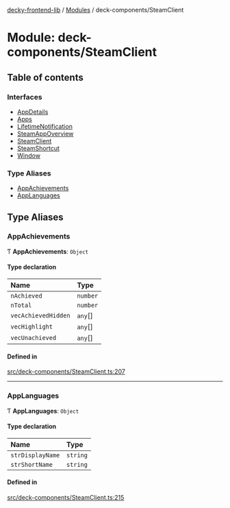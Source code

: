 [decky-frontend-lib](../README.md) / [Modules](../modules.md) / deck-components/SteamClient

# Module: deck-components/SteamClient

## Table of contents

### Interfaces

- [AppDetails](../interfaces/deck_components_SteamClient.AppDetails.md)
- [Apps](../interfaces/deck_components_SteamClient.Apps.md)
- [LifetimeNotification](../interfaces/deck_components_SteamClient.LifetimeNotification.md)
- [SteamAppOverview](../interfaces/deck_components_SteamClient.SteamAppOverview.md)
- [SteamClient](../interfaces/deck_components_SteamClient.SteamClient.md)
- [SteamShortcut](../interfaces/deck_components_SteamClient.SteamShortcut.md)
- [Window](../interfaces/deck_components_SteamClient.Window.md)

### Type Aliases

- [AppAchievements](deck_components_SteamClient.md#appachievements)
- [AppLanguages](deck_components_SteamClient.md#applanguages)

## Type Aliases

### AppAchievements

Ƭ **AppAchievements**: `Object`

#### Type declaration

| Name | Type |
| :------ | :------ |
| `nAchieved` | `number` |
| `nTotal` | `number` |
| `vecAchievedHidden` | `any`[] |
| `vecHighlight` | `any`[] |
| `vecUnachieved` | `any`[] |

#### Defined in

[src/deck-components/SteamClient.ts:207](https://github.com/SteamDeckHomebrew/decky-frontend-lib/blob/d24136e/src/deck-components/SteamClient.ts#L207)

___

### AppLanguages

Ƭ **AppLanguages**: `Object`

#### Type declaration

| Name | Type |
| :------ | :------ |
| `strDisplayName` | `string` |
| `strShortName` | `string` |

#### Defined in

[src/deck-components/SteamClient.ts:215](https://github.com/SteamDeckHomebrew/decky-frontend-lib/blob/d24136e/src/deck-components/SteamClient.ts#L215)

